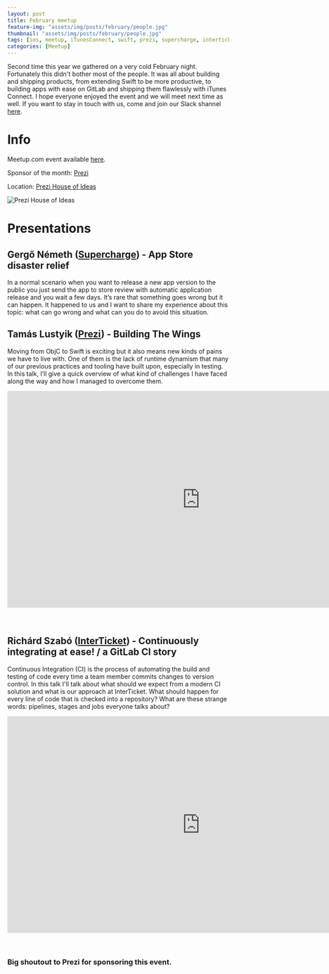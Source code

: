 ```yaml
---
layout: post
title: February meetup
feature-img: "assets/img/posts/february/people.jpg"
thumbnail: "assets/img/posts/february/people.jpg"
tags: [ios, meetup, iTunesConnect, swift, prezi, supercharge, interticket, gitlab, mocksix, bridgecraft]
categories: [Meetup]
---
```


Second time this year we gathered on a very cold February night. Fortunately this didn't bother most of the people. It was all about building and shipping products, from extending Swift to be more productive, to building apps with ease on GitLab and shipping them flawlessly with iTunes Connect. I hope everyone enjoyed the event and we will meet next time as well. If you want to stay in touch with us, come and join our Slack shannel [here](https://docs.google.com/forms/d/e/1FAIpQLSer4nuTbTsRel6bUrgzKBYQAiGgN9yPZUWBJ6XH7CF6rFLXzA/viewform).

# Info

Meetup.com event available [here](https://www.meetup.com/NSBudapest/events/247538717/).

Sponsor of the month: [Prezi](http://prezi.com/jobs/)

Location: [Prezi House of Ideas](https://goo.gl/maps/UXR8wci3pCK2)

![Prezi House of Ideas](https://media.glassdoor.com/l/d8/09/f6/4a/house-of-ideas.jpg)

# Presentations

## Gergő Németh ([Supercharge](https://www.supercharge.io)) - App Store disaster relief

In a normal scenario when you want to release a new app version to the public you just send the app to store review with automatic application release and you wait a few days. It’s rare that something goes wrong but it can happen. It happened to us and I want to share my experience about this topic: what can go wrong and what can you do to avoid this situation.


## Tamás Lustyik ([Prezi](https://prezi.com)) - Building The Wings

Moving from ObjC to Swift is exciting but it also means new kinds of pains we have to live with. One of them is the lack of runtime dynamism that many of our previous practices and tooling have built upon, especially in testing. In this talk, I’ll give a quick overview of what kind of challenges I have faced along the way and how I managed to overcome them.

<div class="aspect-ratio"><iframe width="875" height="493" src="https://youtu.be/yQZDaUhqnzY" frameborder="0" allow="autoplay; encrypted-media" allowfullscreen></iframe></div>
<br><br>



## Richárd Szabó ([InterTicket](https://www.jegy.hu)) - Continuously integrating at ease! / a GitLab CI story

Continuous Integration (CI) is the process of automating the build and testing of code every time a team member commits changes to version control. In this talk I'll talk about what should we expect from a modern CI solution and what is our approach at InterTicket. What should happen for every line of code that is checked into a repository? What are these strange words: pipelines, stages and jobs everyone talks about?

<div class="aspect-ratio"><iframe width="875" height="493" src="https://youtu.be/jpVYy9DK03E" frameborder="0" allow="autoplay; encrypted-media" allowfullscreen></iframe></div>
<br><br>

### Big shoutout to Prezi for sponsoring this event.